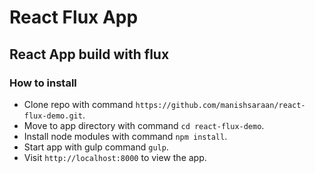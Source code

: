 # React Flux App

## React App build with flux

### How to install

* Clone repo with command `https://github.com/manishsaraan/react-flux-demo.git`.
* Move to app directory with command `cd react-flux-demo`.
* Install node modules with command `npm install`.
* Start app with gulp command `gulp`.
* Visit `http://localhost:8000` to view the app.